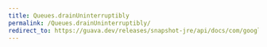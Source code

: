 ```yaml
---
title: Queues.drainUninterruptibly
permalink: /Queues.drainUninterruptibly/
redirect_to: https://guava.dev/releases/snapshot-jre/api/docs/com/google/common/collect/Queues.html#drainUninterruptibly-java.util.concurrent.BlockingQueue-java.util.Collection-int-java.time.Duration-
---
```

